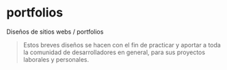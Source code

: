 # portfolios

Diseños de sitios webs / portfolios
> Estos breves diseños se hacen con el fin de practicar y aportar a toda la comunidad de desarrolladores en general, para sus proyectos laborales y personales.
